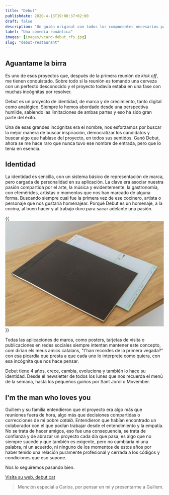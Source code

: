 ```yaml
---
title: "Debut"
publishdate: 2020-4-13T19:08:37+02:00
draft: false
description: "Un guión original con todos los componentes necesarios para emocionar, ilusionar, aprender, disgustarte y como no... reirte."
label: "Una comedia romántica"
images: [images/vcard-debut_rfs.jpg]
slug: "debut-restaurant"
---
```

<div class="article__content">

## Aguantame la birra

Es uno de esos proyectos que, después de la primera reunión de *kick off*, me tienen conquistado. Sobre todo si la reunión es tomando una cerveza con un perfecto desconocido y el proyecto todavía estaba en una fase con muchas incógnitas por resolver.

Debut es un proyecto de identidad, de marca y de crecimiento, tanto digital como analógico. Siempre lo hemos abordado desde una perspectiva humilde, sabiendo las limitaciones de ambas partes y eso ha sido gran parte del éxito.

Una de esas grandes incógnitas era el nombre, nos esforzamos por buscar la mejor manera de buscar inspiración, democratizar los candidatos y buscar algo que hablase del proyecto, en todos sus sentidos. Ganó Debut, ahora se me hace raro que nunca tuvo ese nombre de entrada, pero que lo tenía en esencia.

## Identidad

La identidad es sencilla, con un sistema básico de representación de marca, pero cargada de personalidad en su aplicación. La clave era asociar nuestra pasión compartida por el arte, la música y evidentemente, la gastronomía, con efemérides, artistas o momentos que nos han marcado de alguna forma. Buscando siempre cual fue la primera vez de ese cocinero, artista o personaje que nos gustaría homenajear. Porqué Debut es un homenaje, a la cocina, al buen hacer y al trabajo duro para sacar adelante una pasión.

{{<img src="images/cart_debut_rfs.jpg" alt="Foto de la carta con el menu semanal" >}}<br>

Todas las aplicaciones de marca, como posters, tarjetas de visita o publicaciones en redes sociales siempre intentan mantener este concepto, com dirian els meus amics catalans, "t'han recordes de la primera vegada?" con esa picardía que presta a que cada uno lo interprete como quiera, con esa incógnita que nos hace pensar.

Debut tiene 4 años, crece, cambia, evoluciona y también lo hace su identidad. Desde el newsletter de todos los lunes que nos recuerda el menú de la semana, hasta los pequeños guiños por Sant Jordi o Movember.

## I'm the man who loves you

Guillem y su familia entendieron que el proyecto era algo más que reuniones fuera de hora, algo más que decisiones compartidas o correcciones de mi pobre *català*. Entendieron que habían encontrado un colaborador con el que podían trabajar desde el entendimiento y la empatía. No se trata de hacer amigos, eso fue una consecuencia, se trata de confianza y de abrazar un proyecto cada día que pasa, es algo que no siempre sucede y que también es exigente, pero no cambiaría ni una palabra, ni un acuerdo, ni ninguno de los momentos de estos años por haber tenido una relación puramente profesional y cerrada a los códigos y condiciones que eso supone.

Nos lo seguiremos pasando bien.

[Visíta su web, debut.cat](https://debut.cat)

> Mención especial a Carlos, por pensar en mí y presentarme a Guillem.